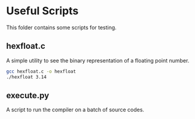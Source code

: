 # Useful Scripts

This folder contains some scripts for testing.

## hexfloat.c

A simple utility to see the binary representation of a floating point number.

```bash
gcc hexfloat.c -o hexfloat
./hexfloat 3.14
```

## execute.py

A script to run the compiler on a batch of source codes.
